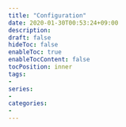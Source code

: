 ```yaml
---
title: "Configuration"
date: 2020-01-30T00:53:24+09:00
description:
draft: false
hideToc: false
enableToc: true
enableTocContent: false
tocPosition: inner
tags:
-
series:
-
categories:
-
---
```


